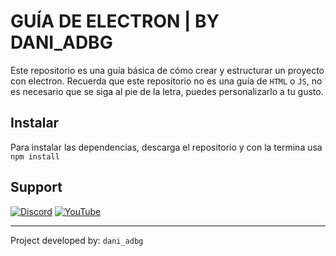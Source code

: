 # GUÍA DE ELECTRON | BY DANI_ADBG

Este repositorio es una guía básica de cómo crear y estructurar un proyecto con electron.
Recuerda que este repositorio no es una guía de `HTML` o `JS`, no es necesario que se siga al pie de la letra, puedes personalizarlo a tu gusto.

## Instalar

Para instalar las dependencias, descarga el repositorio y con la termina usa `npm install`

## Support

[![Discord](https://dcbadge.vercel.app/api/server/a93w5NpBR9)](https://discord.gg/a93w5NpBR9)
[![YouTube](https://img.shields.io/badge/YouTube-%23FF0000.svg?style=for-the-badge&logo=YouTube&logoColor=white)](https://www.youtube.com/@dani_adbg)

----

Project developed by: `dani_adbg`
